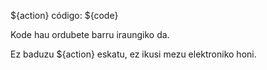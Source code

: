 ${action} código: ${code}

Kode hau ordubete barru iraungiko da.

Ez baduzu ${action} eskatu, ez ikusi mezu elektroniko honi.
